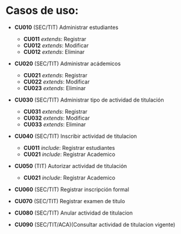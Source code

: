 # Casos de uso:

- **CU010** (SEC/TIT) Administrar estudiantes

    * **CU011**  *extends*: Registrar
    * **CU012**  *extends*: Modificar
    * **CU012**  *extends*: Eliminar

- **CU020** (SEC/TIT) Administrar acádemicos
    * **CU021** *extends*: Registrar
    * **CU022** *extends*: Modificar
    * **CU023** *extends*: Eliminar

- **CU030** (SEC/TIT) Administrar tipo de actividad de titulación
    * **CU031** *extends*: Registrar
    * **CU032** *extends*: Modificar
    * **CU033** *extends*: Eliminar

- **CU040** (SEC/TIT) Inscribir actividad de titulacion
    * **CU011** *include*: Registrar estudiantes
    * **CU021** *include*: Registrar Academico

- **CU050** (TIT) Autorizar actividad de titulación
    * **CU021** *include*: Registrar Academico

- **CU060** (SEC/TIT) Registrar inscripción formal

- **CU070** (SEC/TIT) Registrar examen de titulo

- **CU080** (SEC/TIT) Anular actividad de titulacion

- **CU090** (SEC/TIT/ACA)(Consultar actividad de titulacion vigente)
